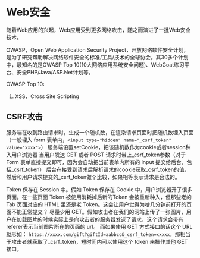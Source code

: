 # Web安全
随着Web应用的兴起，Web应用受到更多网络攻击，随之而演进了一批Web安全技术。

OWASP，Open Web Application Security Project，开放网络软件安全计划，是为了研究帮助解决网络软件安全的标准/工具/技术的全球协会。其30多个计划中，最知名的是OWASP Top 10(10大网络应用系统安全问题)、WebGoat练习平台、安全PHP/Java/ASP.Net计划等。

OWASP Top 10:
1. XSS，Cross Site Scripting

## CSRF攻击
服务端在收到路由请求时，生成一个随机数，在渲染请求页面时把随机数埋入页面（一般埋入 form 表单内，`<input type="hidden" name="_csrf_token" value="xxxx">`）
服务端设置setCookie，把该随机数作为cookie或者session种入用户浏览器
当用户发送 GET 或者 POST 请求时带上_csrf_token参数（对于 Form 表单直接提交即可，因为会自动把当前表单内所有的 input 提交给后台，包括_csrf_token）
后台在接受到请求后解析请求的cookie获取_csrf_token的值，然后和用户请求提交的_csrf_token做个比较，如果相等表示请求是合法的。


Token 保存在 Session 中。假如 Token 保存在 Cookie 中，用户浏览器开了很多页面。在一些页面 Token 被使用消耗掉后新的Token 会被重新种入，但那些老的 Tab 页面对应的 HTML 里还是老 Token。这会让用户觉得为啥几分钟前打开的页面不能正常提交？
尽量少用 GET。假如攻击者在我们的网站上传了一张图片，用户在加载图片的时候实际上是向攻击者的服务器发送了请求，这个请求会带有referer表示当前图片所在的页面的 url。 而如果使用 GET 方式接口的话这个 URL 就形如： `https://xxxx.com/gift?giftId=aabbcc&_csrf_token=xxxxx`，那相当于攻击者就获取了_csrf_token，短时间内可以使用这个 token 来操作其他 GET 接口。
